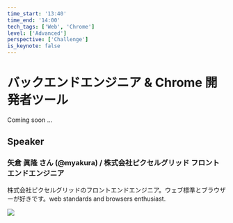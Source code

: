 ```yaml
---
time_start: '13:40'
time_end: '14:00'
tech_tags: ['Web', 'Chrome']
level: ['Advanced']
perspective: ['Challenge']
is_keynote: false
---
```


# バックエンドエンジニア & Chrome 開発者ツール

Coming soon ...

## Speaker

### 矢倉 眞隆 さん (@myakura) / 株式会社ピクセルグリッド フロントエンドエンジニア

株式会社ピクセルグリッドのフロントエンドエンジニア。ウェブ標準とブラウザーが好きです。web standards and browsers enthusiast.

![](https://avatars.githubusercontent.com/u/413984?v=4)
